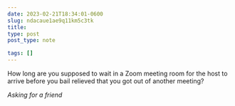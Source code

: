 ```yaml
---
date: 2023-02-21T18:34:01-0600
slug: ndacaue1ae9q11km5c3tk
title: 
type: post
post_type: note

tags: []
---
```

How long are you supposed to wait in a Zoom meeting room for the host to arrive before you bail relieved that you got out of another meeting?


*Asking for a friend*



